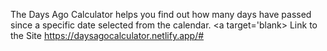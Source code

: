The Days Ago Calculator helps you find out how many days have passed since a specific date selected from the calendar.
<a target='blank> Link to the Site https://daysagocalculator.netlify.app/# </a>
